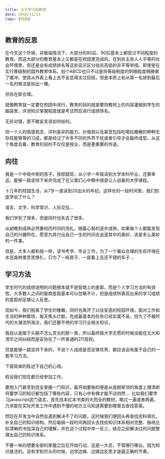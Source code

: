 ```yaml
---
title: 关于学习和教育
date: 2016/11/13
tags: [闲话]
---
```


## 教育的反思

在今天这个环境，非极端情况下，大部分的80后、90后基本上都受过不同程度的教育。而这大部分的教育基本上又都是在校园里完成的。在到处主张人人平等的社会环境里，但还是会有成绩排名等这些显示区分拙劣高低的非平等举措。即使是在实行等级制的国外教育体系。划个ABCD也只不过是将等级制度的刺眼程度稍微做了缓冲，使其从外表上看上去不会显得太过招摇，但是本质上和从第一名排到最后一名的做法是如出一辙。

但存在即合理。

就像教育就一定要在校园中进行，教育的目的就是要将教材上的内容灌输到学生的脑袋里，评测知识掌握程度就是考试然后进行成绩排名。

无非对错，更不敢妄言该如何如何。

但一个人的情感观念、评判是非的能力、价值观以及甚至包括吃喝拉撒睡的种种生存技能等等的习成，都是经过了许多不同的外界干扰或者引导才会最终成型。从这个角度去看，教育的目的不仅仅是授业，而是更重要的传道。

## 向往

我是一个中规中矩的孩子。按部就班，从小学一年级读到大学本科毕业，还算幸运，能够一路坚持下来并完成了在父辈们心中眼中很是让人自豪的大学课程。

十几年的校园生活，从7岁一直读到20出头的年纪。这样长的一段时间里，我们到底学会了什么？

语言、文字、科学常识、人际交往...

我们学到了很多，但是同时也失去了很多。

从幼稚到成熟必然要经历时间的洗礼，随着心智的逐步成熟，如果每个人都能发现自己的兴趣所在，愿意为其付出自己一生的时间去追逐其中的奥妙，该是多么美妙的一件事。

但是，大多人都和我一样，读书考学、毕业工作，为了一个看似合理的生存环境在水泥森林里苦苦挣扎，只为了一栋房子、一部看上去还不错的车子....


## 学习方法

学生时代的成绩说明的问题根本就不是智商上的差距，而是个人学习方法的有效性。大多数人之间的智商差距基本可以忽略不计，但是成绩所表现出来的学习成绩的差距却足够让人反思。

现如今，我们脱离了学生的稚嫩，同时也离开了以往安逸的校园环境。面对工作和生活的种种繁琐，每天焦头烂额，完成最基本的任务已经实属不易，但为了不被时代的大潮流所淘汰，我们还要不停的学习行业相关知识。

我自认是属于头脑不怎么灵光的那一类，所以最终报大学志愿的时候没能在北大和清华之间纠结而是妥协在了一所普通的211高校。

但是能够一路坚持下来的，不说个人成绩是否足够优秀，都应该会有属于自己的一套学习方法。

下面简单的陈述下自己的心得。

假设我们现在都已经参加工作。

要想入门甚至到完全掌握一门知识，最开始要做的便是从提纲挈领的角度上理清即将要学习的知识都包括了哪些内容，只有心中有佛才能不动岿然....
比如我们要学习javascript这门语言，首先找本红本书类的大而全的教材，略过一遍或者两遍，力求能在实际开发工作中遇到不懂的地方立马知道需要到哪里去查找答案。

然后在开发当中自然会遇到解决不了的问题，这时候我们便回头再查找资料填坑，补全自己的知识结构。然后每隔一段时间再回头去找些知识体系相对完整、脉络比较清晰的书加深自己的理解，并在这个过程中举一反三，结合之前解决过的问题整理出自己的知识体系。

不要一味的想要全部的掌握之后在开始行动，这是一大忌，不管哪行哪业。因为知识是活的。没有学到尽头的时候，边学边做、边做边反思才是最正确的节奏。